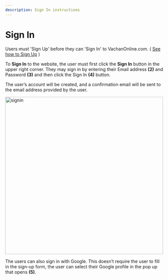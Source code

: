 ```yaml
---
description: Sign In instructions
---
```


# Sign In

Users must 'Sign Up' before they can 'Sign In' to VachanOnline.com. ( [See how to Sign Up](./signUp) )

To **Sign In** to the website, the user must first click the **Sign In** button in the upper right corner. They may sign in by entering their Email address **(2)** and Password **(3)** and then click the Sign In **(4)** button.

The user’s account will be created, and a confirmation email will be sent to the email address provided by the user.

<img src="/img/assets/signin.png"  width="500px" alt="signin"/>

The users can also sign in with Google. This doesn’t require the user to fill in the sign-up form, the user can select their Google profile in the pop up that opens **(5)**.
